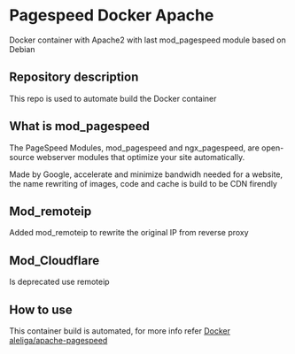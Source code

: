 # Pagespeed Docker Apache
Docker container with Apache2 with last mod_pagespeed module based on Debian

## Repository description
This repo is used to automate build the Docker container 

## What is mod_pagespeed
The PageSpeed Modules, mod_pagespeed and ngx_pagespeed, are open-source webserver modules that optimize your site automatically.

Made by Google, accelerate and minimize bandwidh needed for a website, the name rewriting of images, code and cache is build to be CDN firendly
## Mod_remoteip
Added mod_remoteip to rewrite the original IP from reverse proxy
## Mod_Cloudflare
Is deprecated use remoteip
## How to use
This container build is automated, for more info refer [Docker aleliga/apache-pagespeed](https://hub.docker.com/r/aleliga/apache-pagespeed)